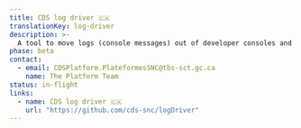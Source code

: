 ```yaml
---
title: CDS log driver 🇨🇦
translationKey: log-driver
description: >-
  A tool to move logs (console messages) out of developer consoles and into tracking services like StackDriver.
phase: beta
contact:
  - email: CDSPlatform.PlateformesSNC@tbs-sct.gc.ca
    name: The Platform Team
status: in-flight
links:
  - name: CDS log driver 🇨🇦
    url: "https://github.com/cds-snc/logDriver"
---
```

